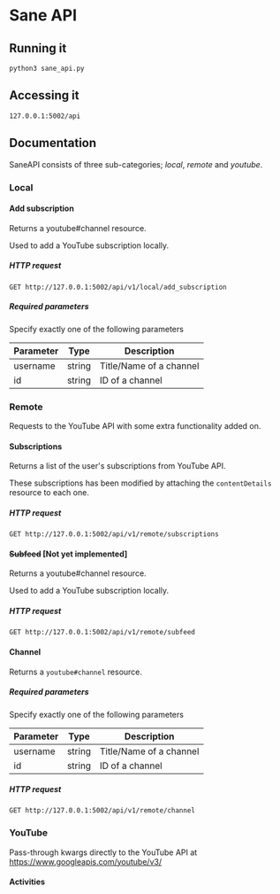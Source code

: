 # Sane API

## Running it

`python3 sane_api.py`

## Accessing it

`127.0.0.1:5002/api`

## Documentation

SaneAPI consists of three sub-categories; *local*, *remote* and *youtube*.

### Local

#### Add subscription
Returns a youtube#channel resource.

Used to add a YouTube subscription locally.

##### HTTP request
`GET http://127.0.0.1:5002/api/v1/local/add_subscription`

##### Required parameters
Specify exactly one of the following parameters

| Parameter           | Type   | Description             | 
|---------------------|--------|-------------------------|
| username            | string | Title/Name of a channel |
| id                  | string | ID of a channel         |


### Remote
Requests to the YouTube API with some extra functionality added on.
#### Subscriptions
Returns a list of the user's subscriptions from YouTube API.

These subscriptions has been modified by attaching the `contentDetails` resource to each one.

##### HTTP request
`GET http://127.0.0.1:5002/api/v1/remote/subscriptions`

#### ~~Subfeed~~ [Not yet implemented]
Returns a youtube#channel resource.

Used to add a YouTube subscription locally.

##### HTTP request
`GET http://127.0.0.1:5002/api/v1/remote/subfeed`

#### Channel
Returns a `youtube#channel` resource.

##### Required parameters
Specify exactly one of the following parameters

| Parameter           | Type   | Description             | 
|---------------------|--------|-------------------------|
| username            | string | Title/Name of a channel |
| id                  | string | ID of a channel         |

##### HTTP request
`GET http://127.0.0.1:5002/api/v1/remote/channel`

### YouTube
Pass-through kwargs directly to the YouTube API at https://www.googleapis.com/youtube/v3/

#### Activities
##### 